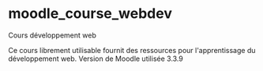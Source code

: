 # moodle_course_webdev
Cours développement web

Ce cours librement utilisable fournit des ressources pour l'apprentissage du développement web.
Version de Moodle utilisée 3.3.9
